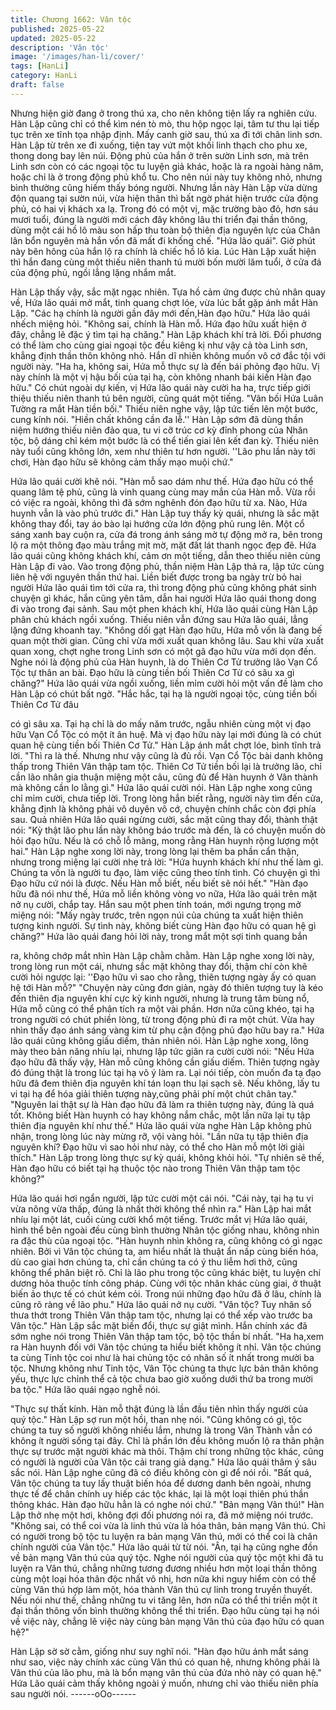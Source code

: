 ```yaml
---
title: Chương 1662: Vân tộc
published: 2025-05-22
updated: 2025-05-22
description: 'Vân tộc'
image: '/images/han-li/cover/'
tags: [HanLi]
category: HanLi
draft: false
---
```


Nhưng hiện giờ đang ở trong thú xa, cho nên không tiện lấy ra
nghiên cứu.
Hàn Lập cũng chỉ có thể kìm nén tò mò, thu hộp ngọc lại, tâm tư
thu lại tiếp tục trên xe tĩnh tọa nhập định.
Mấy canh giờ sau, thú xa đi tới chân linh sơn.
Hàn Lập từ trên xe đi xuống, tiện tay vứt một khối linh thạch cho
phu xe, thong dong bay lên núi.
Động phủ của hắn ở trên sườn Linh sơn, mà trên Linh sơn còn có
các ngoại tộc tu luyện giả khác, hoặc là ra ngoài hàng năm, hoặc
chỉ là ở trong động phủ khổ tu. Cho nên núi này tuy không nhỏ,
nhưng bình thường cũng hiếm thấy bóng người.
Nhưng lần này Hàn Lập vừa dừng độn quang tại sườn núi, vừa
hiện thân thì bất ngờ phát hiện trước cửa động phủ, có hai vị
khách xa lạ.
Trong đó có một vị, mặc trường bào đỏ, hơn sáu mươi tuổi, đúng
là người mới cách đây không lâu thi triển đại thần thông, dùng
một cái hồ lô màu son hấp thu toàn bộ thiên địa nguyên lực của
Chân lân bổn nguyên mà hắn vốn đã mất đi khống chế.
"Hứa lão quái".
Giờ phút này bên hông của hắn lộ ra chính là chiếc hồ lô kia.
Lúc Hàn Lập xuất hiện thì hắn đang cùng một thiếu niên thanh tú
mười bốn mười lăm tuổi, ở cửa đá của động phủ, ngồi lẳng lặng
nhắm mắt.

Hàn Lập thấy vậy, sắc mặt ngạc nhiên.
Tựa hồ cảm ứng được chủ nhân quay về, Hứa lão quái mở mắt,
tinh quang chợt lóe, vừa lúc bắt gặp ánh mắt Hàn Lập.
"Các hạ chính là người gần đây mới đến,Hàn đạo hữu."
Hứa lão quái nhếch miệng hỏi.
"Không sai, chính là Hàn mỗ. Hứa đạo hữu xuất hiện ở đây,
chẳng lẽ đặc ý tìm tại hạ chăng."
Hàn Lập khách khí trả lời.
Đối phương có thể làm cho cùng giai ngoại tộc đều kiêng kị như
vậy cả tòa Linh sơn, khẳng định thần thôn không nhỏ. Hắn dĩ
nhiên không muốn vô cớ đắc tội với người này.
"Ha ha, không sai, Hứa mỗ thực sự là đến bái phỏng đạo hữu. Vị
này chính là một vị hậu bối của tại hạ, còn không nhanh bái kiến
Hàn đạo hữu."
Có chút ngoài dự kiến, vị Hứa lão quái này cười ha ha, trực tiếp
giới thiệu thiếu niên thanh tú bên người, cũng quát một tiếng.
"Vãn bối Hứa Luân Tường ra mắt Hàn tiền bối."
Thiếu niên nghe vậy, lập tức tiến lên một bước, cung kính nói.
"Hiền chất không cần đa lễ.''
Hàn Lập sớm đã dùng thần niệm hướng thiếu niên đảo qua, tu vi
cỡ trúc cơ kỳ đỉnh phong của Nhân tộc, bộ dáng chỉ kém một
bước là có thể tiến giai lên kết đan kỳ.
Thiếu niên này tuổi cũng không lớn, xem như thiên tư hơn người.
''Lão phu lần này tới chơi, Hàn đạo hữu sẽ không cảm thấy mạo
muội chứ."

Hứa lão quái cười khẽ nói.
"Hàn mỗ sao dám như thế. Hứa đạo hữu có thể quang lâm tệ phủ,
cũng là vinh quang cùng may mắn của Hàn mỗ. Vừa rồi có việc ra
ngoài, không thì đã sớm nghênh đón đạo hữu từ xa. Nào, Hứa
huynh vẫn là vào phủ trước đi."
Hàn Lập tuy thấy kỳ quái, nhưng là sắc mặt không thay đổi, tay áo
bào lại hướng cửa lớn động phủ rung lên.
Một cổ sáng xanh bay cuộn ra, cửa đá trong ánh sáng mờ tự
động mở ra, bên trong lộ ra một thông đạo màu trắng mịt mờ, mặt
đất lát thanh ngọc đẹp đẽ.
Hứa lão quái cũng không khách khí, cảm ơn một tiếng, dẫn theo
thiếu niên cùng Hàn Lập đi vào.
Vào trong động phủ, thần niệm Hàn Lập thả ra, lập tức cùng liên
hệ với nguyên thần thứ hai.
Liền biết được trong ba ngày trừ bỏ hai người Hứa lão quái tìm
tới cửa ra, thì trong động phủ cũng không phát sinh chuyện gì
khác, hắn cũng yên tâm, dẫn hai người Hứa lão quái thong dong
đi vào trong đại sảnh.
Sau một phen khách khí, Hứa lão quái cùng Hàn Lập phân chủ
khách ngồi xuống. Thiếu niên vẫn đứng sau Hứa lão quái, lẳng
lặng đứng khoanh tay.
"Không dối gạt Hàn đạo hữu, Hứa mỗ vốn là đang bế quan một
thời gian. Cũng chỉ vừa mới xuất quan không lâu. Sau khi vừa
xuất quan xong, chợt nghe trong Linh sơn có một gã đạo hữu vừa
mới dọn đến. Nghe nói là động phủ của Hàn huynh, là do Thiên
Cơ Tử trưởng lão Vạn Cổ Tộc tự thân an bài. Đạo hữu là cùng
tiền bối Thiên Cơ Tử có sâu xa gì chăng?"
Hứa lão quái vừa ngồi xuống, liền mỉm cười hỏi một vấn đề làm
cho Hàn Lập có chút bất ngờ.
"Hắc hắc, tại hạ là người ngoại tộc, cùng tiền bối Thiên Cơ Tử đâu

có gì sâu xa. Tại hạ chỉ là do mấy năm trước, ngẫu nhiên cùng
một vị đạo hữu Vạn Cổ Tộc có một ít ân huệ. Mà vị đạo hữu này
lại mới đúng là có chút quan hệ cùng tiền bối Thiên Cơ Tử." Hàn
Lập ánh mắt chợt lóe, bình tĩnh trả lời.
"Thì ra là thế. Nhưng như vậy cũng là đủ rồi. Vạn Cổ Tộc bài danh
không thấp trong Thiên Vân thập tam tộc. Thiên Cơ Tử tiền bối lại
là trưởng lão, chỉ cần lão nhân gia thuận miệng một câu, cũng đủ
để Hàn huynh ở Vân thành mà không cần lo lằng gì." Hứa lão
quái cười nói.
Hàn Lập nghe xong cũng chỉ mỉm cười, chưa tiếp lời.
Trong lòng hắn biết rằng, người này tìm đến cửa, khẳng định là
không phải vô duyên vô cớ, chuyện chính chắc còn đợi phía sau.
Quả nhiên Hứa lão quái ngừng cười, sắc mặt cũng thay đổi,
thành thật nói:
"Kỳ thật lão phu lần này không báo trước mà đến, là có chuyện
muốn dò hỏi đạo hữu. Nếu là có chỗ lỗ mãng, mong rằng Hàn
huynh rộng lượng một hai."
Hàn Lập nghe xong lời này, trong lòng lại thêm ba phần cẩn thận,
nhưng trong miệng lại cười nhẹ trả lời:
"Hứa huynh khách khí như thế làm gì. Chúng ta vốn là người tu
đạo, làm việc cũng theo tính tình. Có chuyện gì thì Đạo hữu cứ
nói là được. Nếu Hàn mỗ biết, nếu biết sẽ nói hết."
"Hàn đạo hữu đã nói như thế, Hứa mỗ liền không vòng vo nữa,
Hứa lão quái trên mặt nở nụ cười, chắp tay.
Hắn sau một phen tính toán, mới ngưng trọng mở miệng nói:
"Mấy ngày trước, trên ngọn núi của chúng ta xuất hiện thiên
tượng kinh người. Sự tình này, không biết cùng Hàn đạo hữu có
quan hệ gì chăng?"
Hứa lão quái đang hỏi lời này, trong mắt một sợi tinh quang bắn

ra, không chớp mắt nhìn Hàn Lập chằm chằm.
Hàn Lập nghe xong lời này, trong lòng run một cái, nhưng sắc mặt
không thay đổi, thậm chí còn khẽ cười hỏi ngược lại:
''Đạo hữu vì sao cho rằng, thiên tượng ngày ấy có quan hệ tới
Hàn mỗ?"
"Chuyện này cũng đơn giản, ngày đó thiên tượng tuy là kéo đến
thiên địa nguyên khí cực kỳ kinh người, nhưng là trung tâm bùng
nổ, Hứa mỗ cũng có thể phân tích ra một vài phần. Hơn nữa cũng
khéo, tại hạ trong người có chút phiền lòng, từ trong động phủ đi
ra một chút. Vừa hay nhìn thấy đạo ánh sáng vàng kim từ phụ cận
động phủ đạo hữu bay ra."
Hứa lão quái cũng không giấu diếm, thản nhiên nói.
Hàn Lập nghe xong, lông mày theo bản năng nhíu lại, nhưng lập
tức giãn ra cười cười nói:
"Nếu Hứa đạo hữu đã thấy vậy, Hàn mỗ cũng không cần giấu
diếm. Thiên tượng ngày đó đúng thật là trong lúc tại hạ vô ý làm
ra. Lại nói tiếp, còn muốn đa tạ đạo hữu đã đem thiên địa nguyên
khí tán loạn thu lại sạch sẽ. Nếu không, lấy tu vi tại hạ để hóa giải
thiên tượng này,cũng phải phí một chút chân tay."
"Nguyên lai thật sự là Hàn đạo hữu đã làm ra thiên tượng này,
đúng là quá tốt. Không biết Hàn huynh có hay không nắm chắc,
một lần nữa lại tụ tập thiên địa nguyên khí như thế."
Hứa lão quái vừa nghe Hàn Lập không phủ nhận, trong lòng lúc
này mừng rỡ, vội vàng hỏi.
"Lần nữa tụ tập thiên địa nguyên khí? Đạo hữu vì sao hỏi như
này, có thể cho Hàn mỗ một lời giải thích."
Hàn Lập trong lòng thực sự kỳ quái, không khỏi hỏi.
"Tự nhiên sẽ thế, Hàn đạo hữu có biết tại hạ thuộc tộc nào trong
Thiên Vân thập tam tộc không?"

Hứa lão quái hơi ngẩn người, lập tức cười một cái nói.
"Cái này, tại hạ tu vi vừa nông vừa thấp, đúng là nhất thời không
thể nhìn ra."
Hàn Lập hai mắt nhíu lại một lát, cuối cùng cười khổ một tiếng.
Trước mắt vị Hứa lão quái, hình thể bên ngoài đều cùng bình
thường Nhân tộc giống nhau, không nhìn ra đặc thù của ngoại
tộc.
"Hàn huynh nhìn không ra, cũng không có gì ngạc nhiên. Bởi vì
Vân tộc chúng ta, am hiểu nhất là thuật ẩn nấp cùng biến hóa, dù
cao giai hơn chúng ta, chỉ cần chúng ta có ý thu liễm hơi thở,
cũng không thể phân biệt rõ. Chỉ là lão phu trong tộc cũng khác
biệt, tu luyện chí dương hỏa thuộc tính công pháp. Cùng với tộc
nhân khác cùng giai, ở thuật biến ảo thực tế có chút kém cỏi.
Trong núi những đạo hữu đã ở lâu, chính là cũng rõ ràng về lão
phu."
Hứa lão quái nở nụ cười.
"Vân tộc? Tuy nhân số thưa thớt trong Thiên Vân thập tam tộc,
nhưng lại có thể xếp vào trước ba Vân tộc."
Hàn Lập sắc mặt biến đổi, thực sự giật mình.
Hắn chính xác đã sớm nghe nói trong Thiên Vân thập tam tộc, bộ
tộc thần bí nhất.
"Ha ha,xem ra Hàn huynh đối với Vân tộc chúng ta hiểu biết
không ít nhỉ. Vân tộc chúng ta cùng Tinh tộc coi như là hai chủng
tộc có nhân số ít nhất trong mười ba tộc. Nhưng không như Tinh
tộc, Vân Tộc chúng ta thực lực bản thân không yếu, thực lực
chỉnh thể cả tộc chưa bao giờ xuống dưới thứ ba trong mười ba
tộc."
Hứa lão quái ngạo nghễ nói.

"Thực sự thất kính. Hàn mỗ thật đúng là lần đầu tiên nhìn thấy
người của quý tộc."
Hàn Lập sợ run một hồi, than nhẹ nói.
"Cũng không có gì, tộc chúng ta tuy số người không nhiều lắm,
nhưng là trong Vân Thành vẫn có không ít người sống tại đây. Chỉ
là phần lớn đều không muốn lộ ra thân phận thực sự trước mặt
người khác mà thôi. Thậm chí trong những tộc khác, cũng có
người là người của Vân tộc cải trang giả dạng."
Hứa lão quái thâm ý sâu sắc nói.
Hàn Lập nghe cũng đã có điều không còn gì để nói rồi.
"Bất quá, Vân tộc chúng ta tuy lấy thuật biến hóa để dương danh
bên ngoài, nhưng thực tế để chân chính uy hiếp các tộc khác, lại
là một loại thiên phú thần thông khác. Hàn đạo hữu hẳn là có
nghe nói chứ."
"Bản mạng Vân thú!"
Hàn Lập thở nhẹ một hơi, không đợi đối phương nói ra, đã mở
miệng nói trước.
"Không sai, có thể coi vừa là linh thú vừa là hóa thân, bản mạng
Vân thú. Chỉ có người trong bộ tộc tu luyện ra bản mạng Vân thú,
mới có thể coi là chân chính người của Vân tộc."
Hứa lão quái từ từ nói.
"Ân, tại hạ cũng nghe đồn về bản mạng Vân thú của quý tộc.
Nghe nói người của quý tộc một khi đã tu luyện ra Vân thú, chẳng
những tương đương nhiều hơn một loại thần thông cùng một loại
hóa thân độc nhất vô nhị, hơn nữa khi nguy hiểm còn có thể cùng
Vân thú hợp làm một, hóa thành Vân thú cự linh trong truyền
thuyết. Nếu nói như thế, chẳng những tu vi tăng lên, hơn nữa có
thể thi triền một ít đại thần thông vốn bình thường không thể thi
triển. Đạo hữu cùng tại hạ nói về việc này, chẳng lẽ việc này cùng
bản mạng Vân thú của đạo hữu có quan hệ?"

Hàn Lập sờ sờ cằm, giống như suy nghĩ nói.
"Hàn đạo hữu ánh mắt sáng như sao, việc này chính xác cùng
Vân thú có quan hệ, nhưng không phải là Vân thú của lão phu,
mà là bổn mạng vân thú của đứa nhỏ này có quan hệ."
Hứa Lão quái cảm thấy không ngoài ý muốn, nhưng chỉ vào thiếu
niên phía sau người nói.
------oOo------
